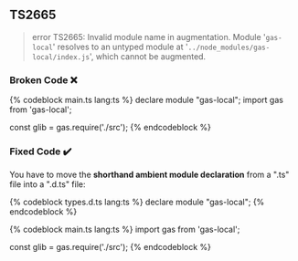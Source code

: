## TS2665

> error TS2665: Invalid module name in augmentation. Module '`gas-local`' resolves to an untyped module at '`../node_modules/gas-local/index.js`', which cannot be augmented.

### Broken Code ❌

<!-- prettier-ignore-start -->
{% codeblock main.ts lang:ts %}
declare module "gas-local";
import gas from 'gas-local';

const glib = gas.require('./src');
{% endcodeblock %}
<!-- prettier-ignore-end -->

### Fixed Code ✔️

You have to move the **shorthand ambient module declaration** from a ".ts" file into a ".d.ts" file:

<!-- prettier-ignore-start -->
{% codeblock types.d.ts lang:ts %}
declare module "gas-local";
{% endcodeblock %}
<!-- prettier-ignore-end -->

<!-- prettier-ignore-start -->
{% codeblock main.ts lang:ts %}
import gas from 'gas-local';

const glib = gas.require('./src');
{% endcodeblock %}
<!-- prettier-ignore-end -->
